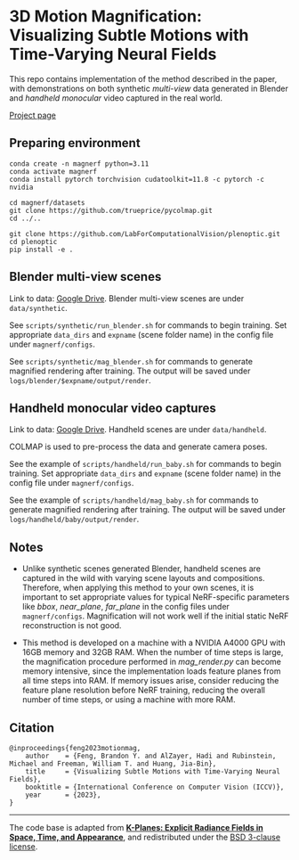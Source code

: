 # 3D Motion Magnification: Visualizing Subtle Motions with Time-Varying Neural Fields

This repo contains implementation of the method described in the paper, with demonstrations on both synthetic _multi-view_ data generated in Blender and _handheld monocular_ video captured in the real world.

[Project page](https://3d-motion-magnification.github.io/)

## Preparing environment

```
conda create -n magnerf python=3.11
conda activate magnerf
conda install pytorch torchvision cudatoolkit=11.8 -c pytorch -c nvidia

cd magnerf/datasets
git clone https://github.com/trueprice/pycolmap.git
cd ../..

git clone https://github.com/LabForComputationalVision/plenoptic.git
cd plenoptic
pip install -e .
```

## Blender multi-view scenes

Link to data: [Google Drive](https://drive.google.com/drive/folders/1d8lWyzSRb3KH5AagDWbOaw2BbCgxcJD-?usp=sharing). Blender multi-view scenes are under `data/synthetic`.


See `scripts/synthetic/run_blender.sh` for commands to begin training. 
Set appropriate `data_dirs` and `expname` (scene folder name) in the config file under `magnerf/configs`.

See `scripts/synthetic/mag_blender.sh` for commands to generate magnified rendering after training. The output will be saved under `logs/blender/$expname/output/render`.


## Handheld monocular video captures

Link to data: [Google Drive](https://drive.google.com/drive/folders/1d8lWyzSRb3KH5AagDWbOaw2BbCgxcJD-?usp=sharing). Handheld scenes are under `data/handheld`.


COLMAP is used to pre-process the data and generate camera poses.


See the example of `scripts/handheld/run_baby.sh` for commands to begin training. Set appropriate `data_dirs` and `expname` (scene folder name) in the config file under `magnerf/configs`.


See the example of `scripts/handheld/mag_baby.sh` for commands to generate magnified rendering after training. The output will be saved under `logs/handheld/baby/output/render`.


## Notes
- Unlike synthetic scenes generated Blender, handheld scenes are captured in the wild with varying scene layouts and compositions.
Therefore, when applying this method to your own scenes, it is important to set appropriate values for typical NeRF-specific parameters like _bbox_, _near_plane_, _far_plane_ in the config files under `magnerf/configs`.
Magnification will not work well if the initial static NeRF reconstruction is not good.


- This method is developed on a machine with a NVIDIA A4000 GPU with 16GB memory and 32GB RAM.
When the number of time steps is large, the magnification procedure performed in _mag_render.py_ can become memory intensive, since the implementation loads feature planes from all time steps into RAM. If memory issues arise, consider reducing the feature plane resolution before NeRF training, reducing the overall number of time steps, or using a machine with more RAM.


## Citation

```
@inproceedings{feng2023motionmag,
    author    = {Feng, Brandon Y. and AlZayer, Hadi and Rubinstein, Michael and Freeman, William T. and Huang, Jia-Bin},
    title     = {Visualizing Subtle Motions with Time-Varying Neural Fields},
    booktitle = {International Conference on Computer Vision (ICCV)},
    year      = {2023},
}
```

---
The code base is adapted from [__K-Planes: Explicit Radiance Fields in Space, Time, and Appearance__](https://sarafridov.github.io/K-Planes), and redistributed under the [BSD 3-clause license](LICENSE).